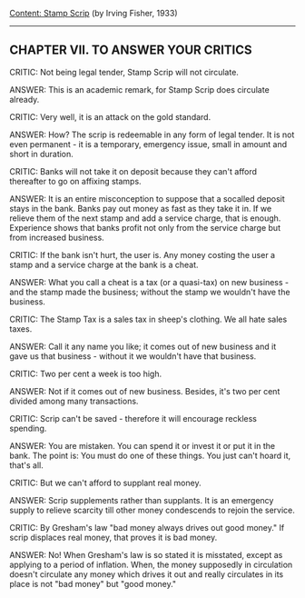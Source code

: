 [Content: Stamp Scrip](index.md) (by Irving Fisher, 1933)

------

CHAPTER VII. TO ANSWER YOUR CRITICS
-----------------------------------
CRITIC: Not being legal tender, Stamp Scrip will not circulate.

ANSWER: This is an academic remark, for Stamp Scrip does circulate
already.

CRITIC: Very well, it is an attack on the gold standard.

ANSWER: How? The scrip is redeemable in any form of legal tender. It
is not even permanent - it is a temporary, emergency issue, small in amount
and short in duration.

CRITIC: Banks will not take it on deposit because they can't afford
thereafter to go on affixing stamps.

ANSWER: It is an entire misconception to suppose that a socalled deposit
stays in the bank. Banks pay out money as fast as they take it in. If we
relieve them of the next stamp and add a service charge, that is enough.
Experience shows that banks profit not only from the service charge but
from increased business.

CRITIC: If the bank isn't hurt, the user is. Any money costing the
user a stamp and a service charge at the bank is a cheat.

ANSWER: What you call a cheat is a tax (or a quasi-tax) on new business -
and the stamp made the business; without the stamp we wouldn't have the
business.

CRITIC: The Stamp Tax is a sales tax in sheep's clothing. We all hate
sales taxes.

ANSWER: Call it any name you like; it comes out of new business and
it gave us that business - without it we wouldn't have that business.

CRITIC: Two per cent a week is too high.

ANSWER: Not if it comes out of new business. Besides, it's two per
cent divided among many transactions.

CRITIC: Scrip can't be saved - therefore it will encourage reckless
spending.

ANSWER: You are mistaken. You can spend it or invest it or put it in
the bank. The point is: You must do one of these things. You just can't
hoard it, that's all.

CRITIC: But we can't afford to supplant real money.

ANSWER: Scrip supplements rather than supplants. It is an emergency
supply to relieve scarcity till other money condescends to rejoin the service.

CRITIC: By Gresham's law "bad money always drives out good money."
If scrip displaces real money, that proves it is bad money.

ANSWER: No! When Gresham's law is so stated it is misstated, except
as applying to a period of inflation. When, the money supposedly in circulation
doesn't circulate any money which drives it out and really circulates in
its place is not "bad money" but "good money."
